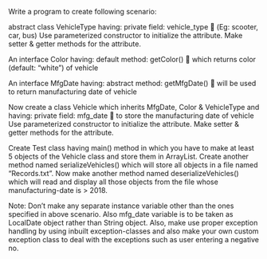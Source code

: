  Write a program to create following scenario:

abstract class VehicleType having:
private field: vehicle_type  (Eg: scooter, car, bus)
Use parameterized constructor to initialize the attribute. Make setter & getter methods for
the attribute.

An interface Color having:
default method: getColor()  which returns color (default: “white”) of vehicle

An interface MfgDate having:
abstract method: getMfgDate()  will be used to return manufacturing date of vehicle

Now create a class Vehicle which inherits MfgDate, Color & VehicleType and having:
private field: mfg_date  to store the manufacturing date of vehicle
Use parameterized constructor to initialize the attribute. Make setter & getter methods for
the attribute.

Create Test class having main() method in which you have to make at least 5 objects of the
Vehicle class and store them in ArrayList. Create another method named serializeVehicles() 
which will store all objects in a file named “Records.txt”. Now make another method named
deserializeVehicles() which will read and display all those objects from the file whose
manufacturing-date is > 2018.

Note: Don’t make any separate instance variable other than the ones specified in above
scenario. Also mfg_date variable is to be taken as LocalDate object rather than String
object. Also, make use proper exception handling by using inbuilt exception-classes and
also make your own custom exception class to deal with the exceptions such as user
entering a negative no.
